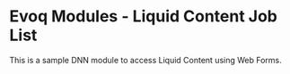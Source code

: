 # Evoq Modules - Liquid Content Job List

This is a sample DNN module to access Liquid Content using Web Forms.
